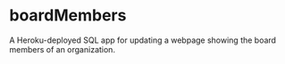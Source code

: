 # boardMembers
A Heroku-deployed SQL app for updating a webpage showing the board members of an organization.

